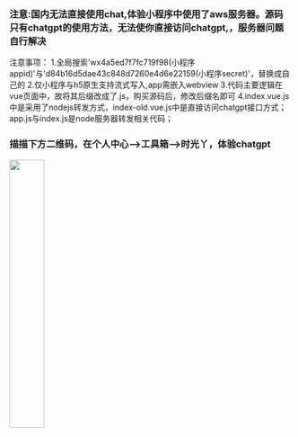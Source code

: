 ### 注意:国内无法直接使用chat,体验小程序中使用了aws服务器。源码只有chatgpt的使用方法，无法使你直接访问chatgpt,，服务器问题自行解决

注意事项：
1.全局搜索'wx4a5ed7f7fc719f98(小程序appid)'与'd84b16d5dae43c848d7260e4d6e22159(小程序secret)'，替换成自己的
2.仅小程序与h5原生支持流式写入,app需嵌入webview
3.代码主要逻辑在vue页面中，故将其后缀改成了.js，购买源码后，修改后缀名即可
4.index.vue.js中是采用了nodejs转发方式，index-old.vue.js中是直接访问chatgpt接口方式；app.js与index.js是node服务器转发相关代码；

### 描描下方二维码，在个人中心-->工具箱-->时光丫，体验chatgpt
<img src="//img-cdn-aliyun.dcloud.net.cn/stream/plugin_screens/28607500-b410-11ed-a2d3-391270c19e93_3.jpg?1680538113" width="35%">
